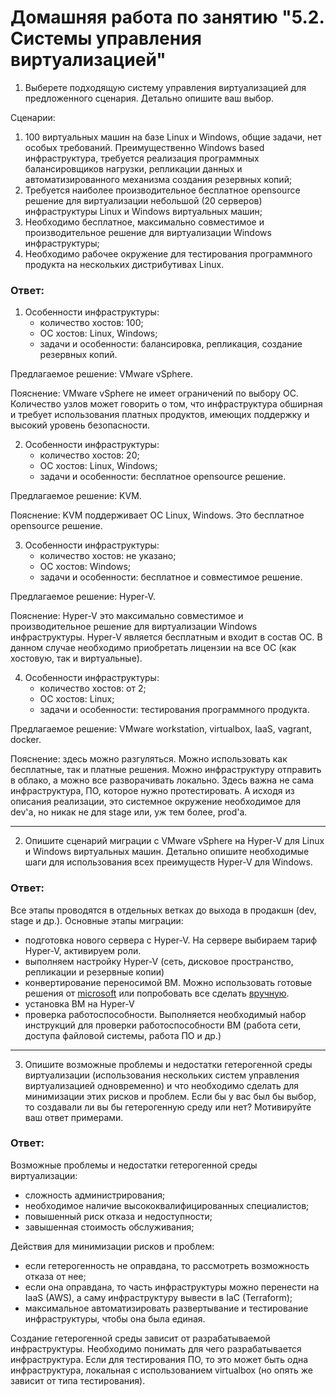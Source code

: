 Домашняя работа по занятию "5.2. Системы управления виртуализацией"
==

1. Выберете подходящую систему управления виртуализацией для предложенного сценария. Детально опишите ваш выбор.

Сценарии:

1. 100 виртуальных машин на базе Linux и Windows, общие задачи, нет особых требований. Преимущественно Windows based
  инфраструктура, требуется реализация программных балансировщиков нагрузки, репликации данных и автоматизированного
  механизма создания резервных копий;
2. Требуется наиболее производительное бесплатное opensource решение для виртуализации небольшой (20 серверов)
  инфраструктуры Linux и Windows виртуальных машин;
3. Необходимо бесплатное, максимально совместимое и производительное решение для виртуализации Windows инфраструктуры;
4. Необходимо рабочее окружение для тестирования программного продукта на нескольких дистрибутивах Linux.

<h3>Ответ:</h3>

1. Особенности инфраструктуры:
   - количество хостов: 100;
   - ОС хостов: Linux, Windows;
   - задачи и особенности: балансировка, репликация, создание резервных копий.
    
Предлагаемое решение: VMware vSphere.

Пояснение: VMware vSphere не имеет ограничений по выбору ОС. Количество узлов может говорить о том, что инфраструктура
обширная и требует использования платных продуктов, имеющих поддержку и высокий уровень безопасности.
    
2. Особенности инфраструктуры:
   - количество хостов: 20;
   - ОС хостов: Linux, Windows;
   - задачи и особенности: бесплатное opensource решение. 

Предлагаемое решение: KVM.

Пояснение: KVM поддерживает ОС Linux, Windows. Это бесплатное opensource решение.


3. Особенности инфраструктуры:
   - количество хостов: не указано;
   - ОС хостов: Windows;
   - задачи и особенности: бесплатное и совместимое решение. 

Предлагаемое решение: Hyper-V.

Пояснение: Hyper-V это максимально совместимое и производительное решение для виртуализации Windows инфраструктуры.
Hyper-V является бесплатным и входит в состав ОС. В данном случае необходимо приобретать лицензии на все ОС (как
хостовую, так и виртуальные).


4. Особенности инфраструктуры:
   - количество хостов: от 2;
   - ОС хостов: Linux;
   - задачи и особенности: тестирования программного продукта. 

Предлагаемое решение: VMware workstation, virtualbox, IaaS, vagrant, docker.

Пояснение: здесь можно разгуляться. Можно использовать как бесплатные, так и платные решения. Можно инфраструктуру
отправить в облако, а можно все разворачивать локально. Здесь важна не сама инфраструктура, ПО, которое нужно
протестировать. А исходя из описания реализации, это системное окружение необходимое для dev'a, но никак не для stage
или, уж тем более, prod'а.

---

2. Опишите сценарий миграции с VMware vSphere на Hyper-V для Linux и Windows виртуальных машин. Детально опишите
   необходимые шаги для использования всех преимуществ Hyper-V для Windows.

<h3>Ответ:</h3>

Все этапы проводятся в отдельных ветках до выхода в продакшн (dev, stage и др.).
Основные этапы миграции:
- подготовка нового сервера с Hyper-V. На сервере выбираем тариф Hyper-V, активируем роли.
- выполняем настройку Hyper-V (сеть, дисковое пространство, репликации и резервные копии)
- конвертирование переносимой ВМ. Можно использовать готовые решения от
  [microsoft](https://docs.microsoft.com/ru-ru/system-center/vmm/vm-convert-vmware?view=sc-vmm-2019) или попробовать
  все сделать [вручную](https://habr.com/ru/company/dataline/blog/479894/).
- установка ВМ на Hyper-V
- проверка работоспособности. Выполняется необходимый набор инструкций для проверки работоспособности ВМ (работа сети,
  доступа файловой системы, работа ПО и др.)


---

3. Опишите возможные проблемы и недостатки гетерогенной среды виртуализации (использования нескольких систем управления
   виртуализацией одновременно) и что необходимо сделать для минимизации этих рисков и проблем. Если бы у вас был бы
   выбор, то создавали ли вы бы гетерогенную среду или нет? Мотивируйте ваш ответ примерами.

<h3>Ответ:</h3>

Возможные проблемы и недостатки гетерогенной среды виртуализации:
- сложность администрирования;
- необходимое наличие высококвалифицированных специалистов;
- повышенный риск отказа и недоступности;
- завышенная стоимость обслуживания;

Действия для минимизации рисков и проблем:
- если гетерогенность не оправдана, то рассмотреть возможность отказа от нее;
- если она оправдана, то часть инфраструктуры можно перенести на IaaS (AWS), а саму инфраструктуру вывести в IaC
  (Terraform);
- максимальное автоматизировать развертывание и тестирование инфраструктуры, чтобы она была единая.

Создание гетерогенной среды зависит от разрабатываемой инфраструктуры. Необходимо понимать для чего разрабатывается
инфраструктура. Если для тестирования ПО, то это может быть одна инфраструктура, локальная с использованием virtualbox
(но опять же зависит от типа тестирования).